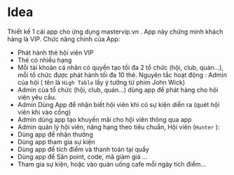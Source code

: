 # Idea
Thiết kế 1 cái app cho ứng dụng mastervip.vn . App này chứng minh khách hàng là VIP. 
Chức năng chính của App:
- Phát hành thẻ hội viên VIP
- Thẻ có nhiều hạng 
- Mỗi tài khoản cá nhân có quyền tạo tối đa 2 tổ chức (hội, club, quán...), mỗi tổ chức được phát hành tối đa 10 thẻ. 
Nguyên tắc hoạt động :
Admin của hội ( tên là `High Table` lấy ý tưởng từ phim John Wick)
- Admin của tổ chức (hội, club, quán...) dùng app để phát hàng cho hội viên yêu cầu.
- Admin Dùng App để nhận biết hội viên khi có sự kiện diễn ra (quét hội viên khi vào cổng)
- Admin dùng app tạo khuyến mãi cho hội viên thông qua app
- Admin quản lý hội viên, nâng hạng theo tiêu chuẩn,
Hội viên (`Hunter` ):
- Dùng app để nhận thưởng
- Dùng app tham gia sự kiện
- Dùng app để tích điểm và thanh toán tại quầy
- Dùng app để Săn point, code, mã giảm giá ...
- Tham gia sự kiện, hoặc vào quán uống cafe mỗi ngày tích điểm...
